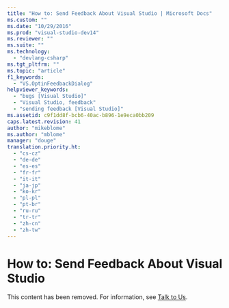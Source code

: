 ```yaml
---
title: "How to: Send Feedback About Visual Studio | Microsoft Docs"
ms.custom: ""
ms.date: "10/29/2016"
ms.prod: "visual-studio-dev14"
ms.reviewer: ""
ms.suite: ""
ms.technology: 
  - "devlang-csharp"
ms.tgt_pltfrm: ""
ms.topic: "article"
f1_keywords: 
  - "VS.OptinFeedbackDialog"
helpviewer_keywords: 
  - "bugs [Visual Studio]"
  - "Visual Studio, feedback"
  - "sending feedback [Visual Studio]"
ms.assetid: c9f1dd8f-bcb6-40ac-b896-1e9eca0bb209
caps.latest.revision: 41
author: "mikeblome"
ms.author: "mblome"
manager: "douge"
translation.priority.ht: 
  - "cs-cz"
  - "de-de"
  - "es-es"
  - "fr-fr"
  - "it-it"
  - "ja-jp"
  - "ko-kr"
  - "pl-pl"
  - "pt-br"
  - "ru-ru"
  - "tr-tr"
  - "zh-cn"
  - "zh-tw"
---
```

# How to: Send Feedback About Visual Studio
This content has been removed. For information, see [Talk to Us](../ide/talk-to-us.md).